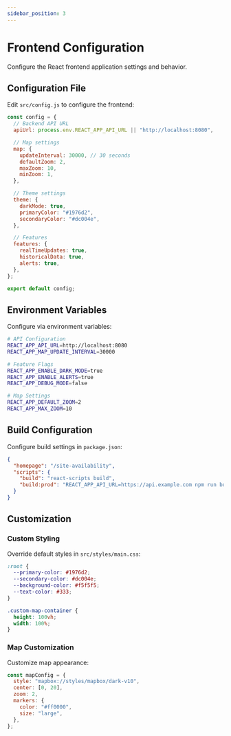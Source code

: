 ```yaml
---
sidebar_position: 3
---
```


# Frontend Configuration

Configure the React frontend application settings and behavior.

## Configuration File

Edit `src/config.js` to configure the frontend:

```javascript
const config = {
  // Backend API URL
  apiUrl: process.env.REACT_APP_API_URL || "http://localhost:8080",

  // Map settings
  map: {
    updateInterval: 30000, // 30 seconds
    defaultZoom: 2,
    maxZoom: 10,
    minZoom: 1,
  },

  // Theme settings
  theme: {
    darkMode: true,
    primaryColor: "#1976d2",
    secondaryColor: "#dc004e",
  },

  // Features
  features: {
    realTimeUpdates: true,
    historicalData: true,
    alerts: true,
  },
};

export default config;
```

## Environment Variables

Configure via environment variables:

```bash
# API Configuration
REACT_APP_API_URL=http://localhost:8080
REACT_APP_MAP_UPDATE_INTERVAL=30000

# Feature Flags
REACT_APP_ENABLE_DARK_MODE=true
REACT_APP_ENABLE_ALERTS=true
REACT_APP_DEBUG_MODE=false

# Map Settings
REACT_APP_DEFAULT_ZOOM=2
REACT_APP_MAX_ZOOM=10
```

## Build Configuration

Configure build settings in `package.json`:

```json
{
  "homepage": "/site-availability",
  "scripts": {
    "build": "react-scripts build",
    "build:prod": "REACT_APP_API_URL=https://api.example.com npm run build"
  }
}
```

## Customization

### Custom Styling

Override default styles in `src/styles/main.css`:

```css
:root {
  --primary-color: #1976d2;
  --secondary-color: #dc004e;
  --background-color: #f5f5f5;
  --text-color: #333;
}

.custom-map-container {
  height: 100vh;
  width: 100%;
}
```

### Map Customization

Customize map appearance:

```javascript
const mapConfig = {
  style: "mapbox://styles/mapbox/dark-v10",
  center: [0, 20],
  zoom: 2,
  markers: {
    color: "#ff0000",
    size: "large",
  },
};
```
